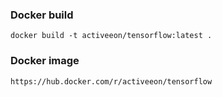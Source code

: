 ### Docker build
```
docker build -t activeeon/tensorflow:latest .
```

### Docker image
```
https://hub.docker.com/r/activeeon/tensorflow
```

